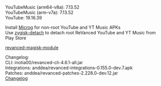 YouTubeMusic (arm64-v8a): 7.13.52  
YouTubeMusic (arm-v7a): 7.13.52  
YouTube: 19.16.39  

Install [Microg](https://github.com/ReVanced/GmsCore/releases) for non-root YouTube and YT Music APKs  
Use [zygisk-detach](https://github.com/j-hc/zygisk-detach) to detach root ReVanced YouTube and YT Music from Play Store  

[revanced-magisk-module](https://github.com/j-hc/revanced-magisk-module)  

Changelog:  
CLI: inotia00/revanced-cli-4.6.1-all.jar  
Integrations: anddea/revanced-integrations-0.155.0-dev.7.apk  
Patches: anddea/revanced-patches-2.228.0-dev.12.jar  
[Changelog](https://github.com/anddea/revanced-patches/releases/tag/vdev.12)  
